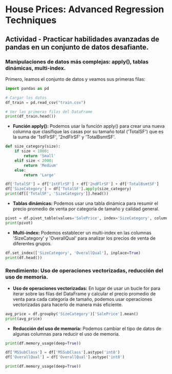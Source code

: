 # House Prices: Advanced Regression Techniques

## Actividad - Practicar habilidades avanzadas de pandas en un conjunto de datos desafiante.

### Manipulaciones de datos más complejas: apply(), tablas dinámicas, multi-index.

Primero, leamos el conjunto de datos y veamos sus primeras filas:

```python
import pandas as pd

# Cargar los datos
df_train = pd.read_csv("train.csv")

# Ver las primeras filas del DataFrame
print(df_train.head())
```

- **Función apply():** Podemos usar la función apply() para crear una nueva columna que clasifique las casas por su tamaño total ('TotalSF') que es la suma de '1stFlrSF', '2ndFlrSF' y 'TotalBsmtSF'.
```python
def size_category(size):
    if size < 1000:
        return 'Small'
    elif size < 2000:
        return 'Medium'
    else:
        return 'Large'

df['TotalSF'] = df['1stFlrSF'] + df['2ndFlrSF'] + df['TotalBsmtSF']
df['SizeCategory'] = df['TotalSF'].apply(size_category)
print(df[['TotalSF', 'SizeCategory']].head())
```

- **Tablas dinámicas:** Podemos usar una tabla dinámica para resumir el precio promedio de venta por categoría de tamaño y calidad general.
```python
pivot = df.pivot_table(values='SalePrice', index='SizeCategory', columns='OverallQual', aggfunc='mean')
print(pivot)
```

- **Multi-index:** Podemos establecer un multi-index en las columnas 'SizeCategory' y 'OverallQual' para analizar los precios de venta de diferentes grupos.
```python
df.set_index(['SizeCategory', 'OverallQual'], inplace=True)
print(df.head())
```

### Rendimiento: Uso de operaciones vectorizadas, reducción del uso de memoria.

- **Uso de operaciones vectorizadas:** En lugar de usar un bucle for para iterar sobre las filas del DataFrame y calcular el precio promedio de venta para cada categoría de tamaño, podemos usar operaciones vectorizadas para hacerlo de manera más eficiente.
```python
avg_price = df.groupby('SizeCategory')['SalePrice'].mean()
print(avg_price)
```

- **Reducción del uso de memoria:** Podemos cambiar el tipo de datos de algunas columnas para reducir el uso de memoria.
```python
print(df.memory_usage(deep=True))

df['MSSubClass'] = df['MSSubClass'].astype('int8')
df['OverallQual'] = df['OverallQual'].astype('int8')

print(df.memory_usage(deep=True))
```